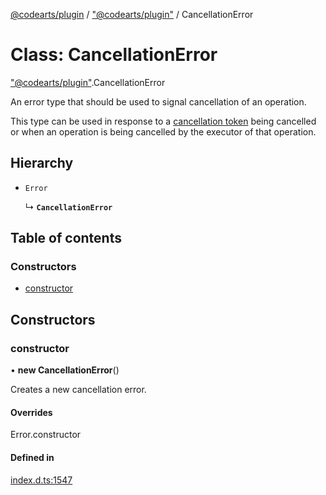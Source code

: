 [@codearts/plugin](../README.md) / ["@codearts/plugin"](../modules/_codearts_plugin_.md) / CancellationError

# Class: CancellationError

["@codearts/plugin"](../modules/_codearts_plugin_.md).CancellationError

An error type that should be used to signal cancellation of an operation.

This type can be used in response to a [cancellation token](../interfaces/codearts_plugin_.CancellationToken.md)
being cancelled or when an operation is being cancelled by the
executor of that operation.

## Hierarchy

- `Error`

  ↳ **`CancellationError`**

## Table of contents

### Constructors

- [constructor](codearts_plugin_.CancellationError.md#constructor)

## Constructors

### constructor

• **new CancellationError**()

Creates a new cancellation error.

#### Overrides

Error.constructor

#### Defined in

[index.d.ts:1547](https://github.com/huaweicloud/cloudide-plugin-api/blob/03b481c/index.d.ts#L1547)

